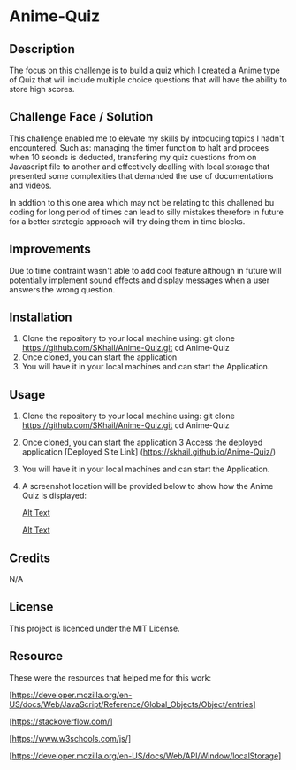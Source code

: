 # Anime-Quiz

## Description

The focus on this challenge is to build a quiz which I created a Anime type of Quiz that will include multiple choice questions that will have the ability to store high scores.

## Challenge Face / Solution

This challenge enabled me to elevate my skills by intoducing topics I hadn't encountered. Such as: managing the timer function to halt and procees when 10 seonds is deducted, transfering my quiz questions from on Javascript file to another and effectively dealling with local storage that presented some complexities that demanded the use of documentations and videos.

In addtion to this one area which may not be relating to this challened bu coding for long period of times can lead to silly mistakes therefore in future for a better strategic approach will try doing them in time blocks.

## Improvements

Due to time contraint wasn't able to add cool feature although in future will potentially implement sound effects and display messages when a user answers the wrong question.

## Installation

1.  Clone the repository to your local machine using:
    git clone https://github.com/SKhail/Anime-Quiz.git
    cd Anime-Quiz
2.  Once cloned, you can start the application
3.  You will have it in your local machines and can start the Application.

## Usage

1.  Clone the repository to your local machine using:
    git clone https://github.com/SKhail/Anime-Quiz.git
    cd Anime-Quiz
2.  Once cloned, you can start the application
    3 Access the deployed application [Deployed Site Link] (https://skhail.github.io/Anime-Quiz/)
3.  You will have it in your local machines and can start the Application.
4.  A screenshot location will be provided below to show how the Anime Quiz is displayed:

    [Alt Text](assets/images/MainPage.png)

    [Alt Text](assets/images/DisplayHighScore.png)

## Credits

N/A

## License

This project is licenced under the MIT License.

## Resource

These were the resources that helped me for this work:

[https://developer.mozilla.org/en-US/docs/Web/JavaScript/Reference/Global_Objects/Object/entries]

[https://stackoverflow.com/]

[https://www.w3schools.com/js/]

[https://developer.mozilla.org/en-US/docs/Web/API/Window/localStorage]

